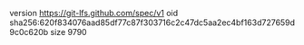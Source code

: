 version https://git-lfs.github.com/spec/v1
oid sha256:620f834076aad85df77c87f303716c2c47dc5aa2ec4bf163d727659d9c0c620b
size 9790

